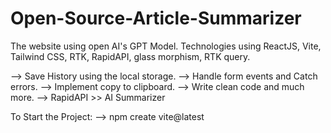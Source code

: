 # Open-Source-Article-Summarizer
The website using open AI's GPT Model. Technologies using ReactJS, Vite, Tailwind CSS, RTK, RapidAPI, glass morphism, RTK query.

--> Save History using the local storage. 
--> Handle form events and Catch errors. 
--> Implement copy to clipboard. 
--> Write clean code and much more. 
--> RapidAPI >> AI Summarizer

To Start the Project: 
--> npm create vite@latest
